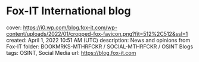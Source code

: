 # Fox-IT International blog

cover: https://i0.wp.com/blog.fox-it.com/wp-content/uploads/2022/01/cropped-fox-favicon.png?fit=512%2C512&ssl=1
created: April 1, 2022 10:51 AM (UTC)
description: News and opinions from Fox-IT
folder: BOOKMRKS-MTHRFCKR / SOCIAL-MTHRFCKR / OSINT Blogs
tags: OSINT, Social Media
url: https://blog.fox-it.com